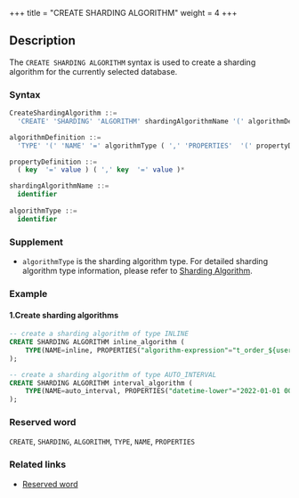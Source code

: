 +++
title = "CREATE SHARDING ALGORITHM"
weight = 4
+++

## Description

The `CREATE SHARDING ALGORITHM` syntax is used to create a sharding algorithm for the currently selected database.

### Syntax

```sql
CreateShardingAlgorithm ::=
  'CREATE' 'SHARDING' 'ALGORITHM' shardingAlgorithmName '(' algorithmDefinition ')'

algorithmDefinition ::=
  'TYPE' '(' 'NAME' '=' algorithmType ( ',' 'PROPERTIES'  '(' propertyDefinition  ')' )?')'  

propertyDefinition ::=
  ( key  '=' value ) ( ',' key  '=' value )*

shardingAlgorithmName ::=
  identifier
  
algorithmType ::=
  identifier
```

### Supplement

- `algorithmType` is the sharding algorithm type. For detailed sharding algorithm type information, please refer to [Sharding Algorithm](/en/user-manual/shardingsphere-jdbc/builtin-algorithm/sharding/).

### Example

#### 1.Create sharding algorithms

```SQL
-- create a sharding algorithm of type INLINE
CREATE SHARDING ALGORITHM inline_algorithm (
    TYPE(NAME=inline, PROPERTIES("algorithm-expression"="t_order_${user_id % 2}"))
);

-- create a sharding algorithm of type AUTO_INTERVAL
CREATE SHARDING ALGORITHM interval_algorithm (
    TYPE(NAME=auto_interval, PROPERTIES("datetime-lower"="2022-01-01 00:00:00", "datetime-upper"="2022-01-03 00:00:00", "sharding-seconds"="86400"))
);
```

### Reserved word

`CREATE`, `SHARDING`, `ALGORITHM`, `TYPE`, `NAME`, `PROPERTIES`

### Related links

- [Reserved word](/en/reference/distsql/syntax/reserved-word/)
